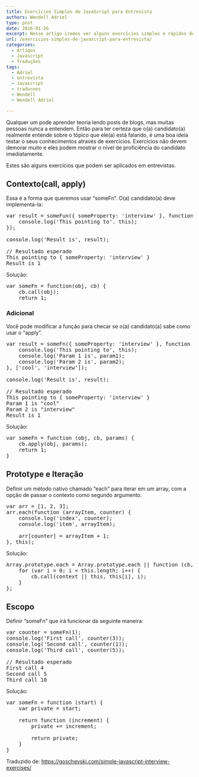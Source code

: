 ```yaml
---
title: Exercícios Simples de JavaScript para Entrevista
authors: Wendell Adriel
type: post
date: 2016-01-26
excerpt: Nesse artigo iremos ver alguns exercícios simples e rápidos de JavaScript que podem ser usados para ajudar a você a selecionar candidatos ou para você se dar bem em uma entrevista.
url: /exercicios-simples-de-javascript-para-entrevista/
categories:
  - Artigos
  - Javascript
  - Traduções
tags:
  - Adriel
  - entrevista
  - Javascript
  - traducoes
  - Wendell
  - Wendell Adriel

---
```

Qualquer um pode aprender teoria lendo posts de blogs, mas muitas pessoas nunca a entendem. Então para ter certeza que o(a) candidato(a) realmente entende sobre o tópico que ele(a) está falando, é uma boa ideia testar o seus conhecimentos através de exercícios. Exercícios não devem demorar muito e eles podem mostrar o nível de proficiência do candidato imediatamente.

Estes são alguns exercícios que podem ser aplicados em entrevistas.

## Contexto(call, apply)

Essa é a forma que queremos usar &#8220;someFn&#8221;. O(a) candidato(a) deve implementá-la:

<pre class="lang-javascript">var result = someFun({ someProperty: 'interview' }, function() {
	console.log('This pointing to'. this);
});

console.log('Result is', result);

// Resultado esperado
This pointing to { someProperty: 'interview' }
Result is 1
</pre>

Solução:

<pre class="lang-javascript">var someFn = function(obj, cb) {
	cb.call(obj);
	return 1;
</pre>

### Adicional

Você pode modificar a função para checar se o(a) candidato(a) sabe como usar o &#8220;apply&#8221;.

<pre class="lang-javascript">var result = someFn({ someProperty: 'interview' }, function (param1, param2) {
	console.log('This pointing to', this);
	console.log('Param 1 is', param1);
	console.log('Param 2 is', param2);
}, ['cool', 'interview']);

console.log('Result is', result);

// Resultado esperado
This pointing to { someProperty: 'interview' }
Param 1 is "cool"
Param 2 is "interview"
Result is 1
</pre>

Solução:

<pre class="lang-javascript">var someFn = function (obj, cb, params) {
	cb.apply(obj, params);
	return 1;
}
</pre>

## Prototype e Iteração

Definir um método nativo chamado &#8220;each&#8221; para iterar em um array, com a opção de passar o contexto como segundo argumento.

<pre class="lang-javascript">var arr = [1, 2, 3];
arr.each(function (arrayItem, counter) {
	console.log('index', counter);
	console.log('item', arrayItem);

	arr[counter] = arrayItem + 1;
}, this);
</pre>

Solução:

<pre class="lang-javascript">Array.prototype.each = Array.prototype.each || function (cb, context) {
    for (var i = 0; i &lt; this.length; i++) {
        cb.call(context || this, this[i], i);
    }
};
</pre>

## Escopo

Definir &#8220;someFn&#8221; que irá funcionar da seguinte maneira:

<pre class="lang-javascript">var counter = someFn(1);
console.log('First call', counter(3));
console.log('Second call', counter(1));
console.log('Third call', counter(5));

// Resultado esperado
First call 4
Second call 5
Third call 10
</pre>

Solução:

<pre class="lang-javascript">var someFn = function (start) {
	var private = start;

	return function (increment) {
		private += increment;

		return private;
	}
}
</pre>

Traduzido de: https://goschevski.com/simple-javascript-interview-exercises/